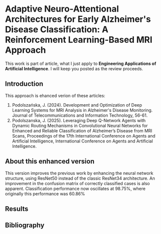 # Adaptive Neuro-Attentional Architectures for Early Alzheimer's Disease Classification: A Reinforcement Learning-Based MRI Approach
This work is part of article, what I just apply to **Engineering Applications of Artificial Intelligence**. I will keep you posted as the review proceeds.

## Introduction 
This approach is ehanced verion of these articles:
1. Podolszańska, J. (2024). Development and Optimization of Deep Learning Systems for MRI Analysis in Alzheimer's Disease Monitoring. Journal of Telecommunications and Information Technology, 56-61.
2. Podolszanska, J. (2025). Leveraging Deep Q-Network Agents with Dynamic Routing Mechanisms in Convolutional Neural Networks for Enhanced and Reliable Classification of Alzheimer’s Disease from MRI Scans,  Proceedings of the 17th International Conference on Agents and Artificial Intelligence, International Conference on Agents and Artificial Intelligence.

## About this enhanced version 
This version improves the previous work by enhancing the neural network structure, using ResNet50 instead of the classic ResNet34 architecture. An improvement in the confusion matrix of correctly classified cases is also apparent. Classification performance now oscillates at 98.75%, where originally this performance was 60.86%

## Results

## Bibliography
